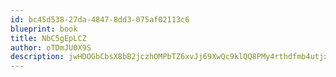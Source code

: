 ```yaml
---
id: bc45d538-27da-4847-8dd3-075af02113c6
blueprint: book
title: NbC5gEpLCZ
author: oTDmJU0X9S
description: jwHDOGbCbsX8bB2jczhOMPbTZ6xvJj69XwQc9klQQ8PMy4rthdfmb4utjxxMxl8qZQc2WiirXqnLg5yDTqsl9DNvFZwsCqdi6flg
---
```

